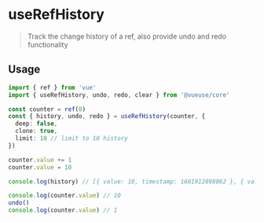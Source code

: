 # useRefHistory

> Track the change history of a ref, also provide undo and redo functionality

## Usage

```ts
import { ref } from 'vue' 
import { useRefHistory, undo, redo, clear } from '@vueuse/core'

const counter = ref(0)
const { history, undo, redo } = useRefHistory(counter, {
  deep: false,
  clone: true,
  limit: 10 // limit to 10 history
})

counter.value += 1
counter.value = 10

console.log(history) // [{ value: 10, timestamp: 1601912898062 }, { value: 1, timestamp: 1601912898061 }]

console.log(counter.value) // 10
undo()
console.log(counter.value) // 1 
```
